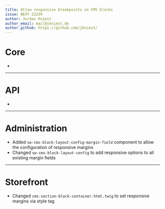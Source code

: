 ```yaml
---
title: Allow responsive breakpoints on CMS blocks
issue: NEXT-23259
author: Jordan Kniest
author_email: mail@jkniest.de
author_github: https://github.com/jkniest/
---
```

# Core
*
___
# API
*
___
# Administration
* Added `sw-cms-block-layout-config-margin-field` component to allow the configuration of responsive margins
* Changed `sw-cms-block-layout-config` to add responsive options to all existing margin fields 
___
# Storefront
* Changed `cms-section-block-container.html.twig` to set responsive margins via style tag
